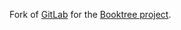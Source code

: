Fork of [GitLab](https://github.com/gitlabhq/gitlabhq) for the [Booktree project](https://github.com/booktree/booktree).
